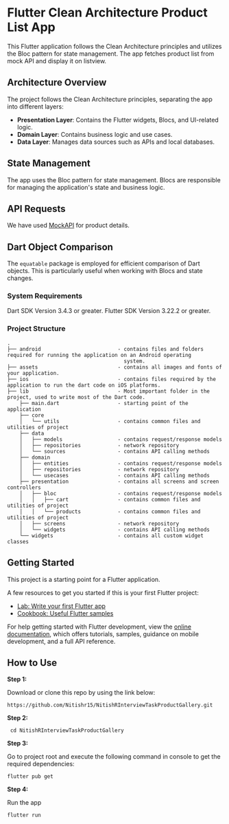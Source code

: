# Flutter Clean Architecture Product List App

This Flutter application follows the Clean Architecture principles and utilizes the Bloc pattern for state management. The app fetches product list from mock API and display it on listview.

## Architecture Overview

The project follows the Clean Architecture principles, separating the app into different layers:

- **Presentation Layer**: Contains the Flutter widgets, Blocs, and UI-related logic.
- **Domain Layer**: Contains business logic and use cases.
- **Data Layer**: Manages data sources such as APIs and local databases.

## State Management

The app uses the Bloc pattern for state management. Blocs are responsible for managing the application's state and business logic.

## API Requests

We have used [MockAPI](https://mocki.io) for product details.

## Dart Object Comparison

The `equatable` package is employed for efficient comparison of Dart objects. This is particularly useful when working with Blocs and state changes.

### System Requirements

Dart SDK Version 3.4.3 or greater.
Flutter SDK Version 3.22.2 or greater.

### Project Structure

```
.
├── android                         - contains files and folders required for running the application on an Android operating 
                                      system.
├── assets                          - contains all images and fonts of your application.
├── ios                             - contains files required by the application to run the dart code on iOS platforms.
├── lib                             - Most important folder in the project, used to write most of the Dart code.
    ├── main.dart                   - starting point of the application
    ├── core
    │   └── utils                   - contains common files and utilities of project
    ├── data
    │   ├── models                  - contains request/response models 
    │   ├── repositories            - network repository 
    │   └── sources                 - contains API calling methods
    ├── domain
    │   ├── entities                - contains request/response models 
    │   ├── repositories            - network repository 
    │   └── usecases                - contains API calling methods
    ├── presentation                - contains all screens and screen controllers
    │   ├── bloc                    - contains request/response models
    │   │   ├── cart                - contains common files and utilities of project
    │   │   └── products            - contains common files and utilities of project
    │   ├── screens                 - network repository 
    │   └── widgets                 - contains API calling methods
    └── widgets                     - contains all custom widget classes
```


## Getting Started

This project is a starting point for a Flutter application.

A few resources to get you started if this is your first Flutter project:

- [Lab: Write your first Flutter app](https://docs.flutter.dev/get-started/codelab)
- [Cookbook: Useful Flutter samples](https://docs.flutter.dev/cookbook)

For help getting started with Flutter development, view the
[online documentation](https://docs.flutter.dev/), which offers tutorials,
samples, guidance on mobile development, and a full API reference.

## How to Use 

**Step 1:**

Download or clone this repo by using the link below:

```
https://github.com/Nitishr15/NitishRInterviewTaskProductGallery.git
```
**Step 2:**

```
 cd NitishRInterviewTaskProductGallery
```

**Step 3:**

Go to project root and execute the following command in console to get the required dependencies: 

```
flutter pub get 
```
**Step 4:**

Run the app

```
flutter run
```
